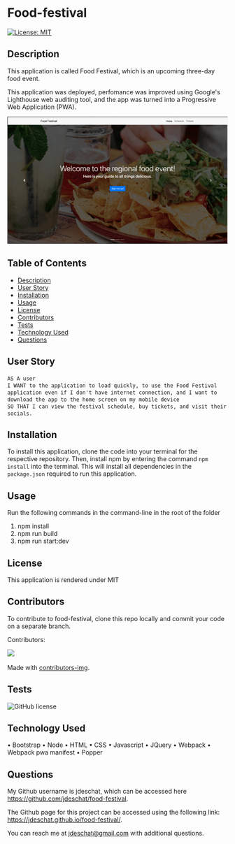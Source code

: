 # Food-festival
[![License: MIT](https://img.shields.io/badge/License-MIT-yellow.svg)](https://opensource.org/licenses/MIT)

## Description
This application is called Food Festival, which is an upcoming three-day food event.

This application was deployed, perfomance was improved using Google's Lighthouse web auditing tool, and the app was turned into a Progressive Web Application (PWA).

![alt text](https://github.com/jdeschat/food-festival/blob/main/assets/img/food-festival.png)

## Table of Contents
- [Description](#description)
- [User Story](#user-story)
- [Installation](#installation)
- [Usage](#usage)
- [License](#license)
- [Contributors](#contributors)
- [Tests](#tests)
- [Technology Used](#technology-used)
- [Questions](#questions)

## User Story
```
AS A user
I WANT to the application to load quickly, to use the Food Festival application even if I don't have internet connection, and I want to download the app to the home screen on my mobile device
SO THAT I can view the festival schedule, buy tickets, and visit their socials.
```
## Installation

To install this application, clone the code into your terminal for the respective repository. Then, install npm by entering the command ```npm install```  into the terminal. This will install all dependencies in the ```package.json``` required to run this application.

## Usage
Run the following commands in the command-line in the root of the folder
1. npm install
2. npm run build
3. npm run start:dev

## License
This application is rendered under MIT

## Contributors
To contribute to food-festival, clone this repo locally and commit your code on a separate branch.
  
Contributors:

<a href="https://github.com/jdeschat/food-festival/graphs/contributors">
  <img src="https://contrib.rocks/image?repo=jdeschat/food-festival" />
</a>

Made with [contributors-img](https://contrib.rocks).

## Tests
![GitHub license](https://img.shields.io/badge/test-100%25-success)

## Technology Used
•	Bootstrap
•	Node
•	HTML
•	CSS
•	Javascript
•	JQuery
•	Webpack
•	Webpack pwa manifest
•	Popper

## Questions
My Github username is jdeschat, which can be accessed here https://github.com/jdeschat/food-festival.

The Github page for this project can be accessed using the following link: https://jdeschat.github.io/food-festival/.

You can reach me at jdeschat@gmail.com with additional questions.

